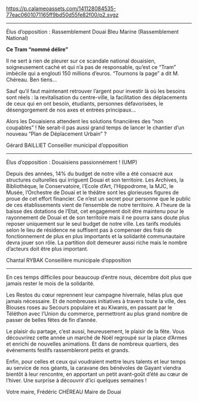 https://p.calameoassets.com/141128084535-77eac0601071165ff9bd50d55fe82f00/p2.svgz

---

Élus d’opposition : Rassemblement Douai Bleu Marine (Rassemblement National)

**Ce Tram “nommé délire”**

Il ne sert à rien de pleurer  sur ce scandale national douaisien, soigneusement caché et qui n’a pas de responsable, qu’est ce “Tram” imbécile qui a englouti 150 millions d’euros. “Tournons la page” a dit M. Chéreau. Ben tiens…

Sauf qu’il faut maintenant retrouver l’argent pour  investir là où les besoins sont réels : la revitalisation du centre-ville, la facilitation des déplacements de ceux qui en ont  besoin, étudiants, personnes défavorisées, le désengorgement de nos axes et entrées principaux…

Alors les Douaisiens attendent les solutions financières des “non coupables” ! Ne serait-il pas aussi grand temps de lancer le chantier d’un nouveau “Plan de Déplacement Urbain” ?

Gérard BAILLIET
Conseiller municipal d’opposition

---

Élus d’opposition : Douaisiens passionnément ! (UMP)

Depuis des années, 14% du budget de notre ville a été consacré aux structures culturelles qui irriguent Douai et son territoire. Les Archives, la Bibliothèque, le Conservatoire, l’Ecole d’Art, l’Hippodrome, la MJC, le Musée, l’Orchestre de Douai et le théâtre sont les glorieuses figures de proue de cet effort financier. Ce n’est un secret pour personne que le public de ces établissements vient de l’ensemble de notre territoire. A l’heure de la baisse des dotations de l’Etat, cet engagement doit être maintenu pour le rayonnement de Douai et de son territoire mais il ne pourra sans doute plus reposer uniquement sur le seul budget de notre ville. Les tarifs modulés selon le lieu de résidence ne suffisent pas à compenser des frais de fonctionnement de plus en plus importants et la solidarité communautaire devra jouer son rôle. La partition doit demeurer aussi riche mais le nombre d’acteurs doit être plus important.

Chantal RYBAK
Conseillère municipale d’opposition

---

En ces temps difficiles pour beaucoup d’entre nous, décembre doit plus que jamais rester le mois de la solidarité.

Les Restos du cœur reprennent leur campagne hivernale, hélas plus que jamais nécessaire. Et de nombreuses initiatives à travers toute la ville, des Blouses roses au Secours populaire et au Kiwanis, en passant par le Téléthon avec l’Union du commerce, permettront au plus grand nombre de passer de belles fêtes de fin d’année.

Le plaisir du partage, c’est aussi, heureusement, le plaisir de la fête. Vous découvrirez cette année un marché de Noël regroupé sur la place d’Armes et enrichi de nouvelles animations. Et dans de nombreux quartiers, des événements festifs rassembleront petits et grands.

Enfin, pour celles et ceux qui voudraient mettre leurs talents et leur temps au service de nos géants, la caravane des bénévoles de Gayant viendra bientôt à leur rencontre, en apportant un petit avant-goût d’été au cœur de l’hiver. Une surprise à découvrir d’ici quelques semaines !

Votre maire,
Frédéric CHÉREAU
Maire de Douai
